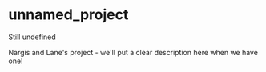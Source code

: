 # unnamed_project
Still undefined

Nargis and Lane's project - we'll put a clear description here when we have one!
